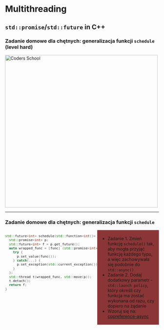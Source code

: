 <!-- .slide: data-background="#111111" -->

# Multithreading

## `std::promise`/`std::future` in C++

### Zadanie domowe dla chętnych: generalizacja funkcji `schedule` (level hard)

<a href="https://coders.school">
    <img width="500" data-src="../coders_school_logo.png" alt="Coders School" class="plain">
</a>

___

### Zadanie domowe dla chętnych: generalizacja funkcji `schedule`

<div style="display: flex;">

<div style="width: 60%; font-size: .9em;">

```c++
std::future<int> schedule(std::function<int()> func) {
  std::promise<int> p;
  std::future<int> f = p.get_future();
  auto wrapped_func = [func] (std::promise<int> p) {
    try {
      p.set_value(func());
    } catch(...) {
      p.set_exception(std::current_exception());
    }
  };
  std::thread t(wrapped_func, std::move(p));
  t.detach();
  return f;
}
```

</div><!-- .element: class="fragment fade-in" -->

<div style="width: 40%; background-color: #8B3536; padding: 5px 10px;">

* <!-- .element: class="fragment fade-in" --> Zadanie 1. Zmień funkcję <code>schedule()</code> tak, aby mogła przyjąć funkcję każdego typu, a więc zachowywała się podobnie do <code>std::async()</code>
* <!-- .element: class="fragment fade-in" --> Zadanie 2. Dodaj dodatkowy parametr - <code>std::launch policy</code>, który określi czy funkcja ma zostać wykonana od razu, czy dopiero na żądanie
* <!-- .element: class="fragment fade-in" --> Wzoruj się na: <a href="https://en.cppreference.com/w/cpp/thread/async"> cppreference-async</a>

</div><!-- .element: class="fragment fade-in" -->

<div>